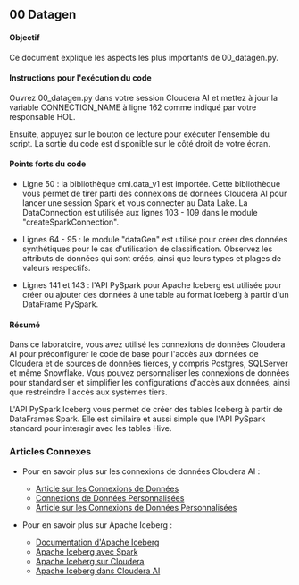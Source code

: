 ## 00 Datagen

#### Objectif

Ce document explique les aspects les plus importants de 00_datagen.py.

#### Instructions pour l'exécution du code

Ouvrez 00_datagen.py dans votre session Cloudera AI et mettez à jour la variable CONNECTION_NAME à ligne 162 comme indiqué par votre responsable HOL.

Ensuite, appuyez sur le bouton de lecture pour exécuter l'ensemble du script. La sortie du code est disponible sur le côté droit de votre écran.

#### Points forts du code

* Ligne 50 : la bibliothèque cml.data_v1 est importée. Cette bibliothèque vous permet de tirer parti des connexions de données Cloudera AI pour lancer une session Spark et vous connecter au Data Lake. La DataConnection est utilisée aux lignes 103 - 109 dans le module "createSparkConnection".

* Lignes 64 - 95 : le module "dataGen" est utilisé pour créer des données synthétiques pour le cas d'utilisation de classification. Observez les attributs de données qui sont créés, ainsi que leurs types et plages de valeurs respectifs.

* Lignes 141 et 143 : l'API PySpark pour Apache Iceberg est utilisée pour créer ou ajouter des données à une table au format Iceberg à partir d'un DataFrame PySpark.

#### Résumé

Dans ce laboratoire, vous avez utilisé les connexions de données Cloudera AI pour préconfigurer le code de base pour l'accès aux données de Cloudera et de sources de données tierces, y compris Postgres, SQLServer et même Snowflake. Vous pouvez personnaliser les connexions de données pour standardiser et simplifier les configurations d'accès aux données, ainsi que restreindre l'accès aux systèmes tiers.

L'API PySpark Iceberg vous permet de créer des tables Iceberg à partir de DataFrames Spark. Elle est similaire et aussi simple que l'API PySpark standard pour interagir avec les tables Hive.

### Articles Connexes

* Pour en savoir plus sur les connexions de données Cloudera AI :
  * [Article sur les Connexions de Données](https://community.cloudera.com/t5/Community-Articles/New-Feature-in-Cloudera-Machine-Learning-Data-Connections/ta-p/336775)
  * [Connexions de Données Personnalisées](https://docs.cloudera.com/machine-learning/cloud/mlde/topics/ml-custom-data-conn-create.html)
  * [Article sur les Connexions de Données Personnalisées](https://community.cloudera.com/t5/Community-Articles/Using-Custom-Data-Connections-in-Cloudera-Machine-Learning/ta-p/379132)

* Pour en savoir plus sur Apache Iceberg :
  * [Documentation d'Apache Iceberg](https://iceberg.apache.org/docs/1.5.2/)
  * [Apache Iceberg avec Spark](https://iceberg.apache.org/docs/1.5.2/spark-getting-started/)
  * [Apache Iceberg sur Cloudera](https://www.cloudera.com/open-source/apache-iceberg.html)
  * [Apache Iceberg dans Cloudera AI](https://community.cloudera.com/t5/Community-Articles/Using-Cloudera-Machine-Learning-for-Datalake-and-Iceberg/ta-p/336133)
